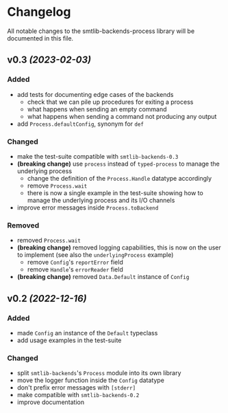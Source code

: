 # Changelog

All notable changes to the smtlib-backends-process library will be documented in
this file.

## v0.3 _(2023-02-03)_

### Added
- add tests for documenting edge cases of the backends
  - check that we can pile up procedures for exiting a process
  - what happens when sending an empty command
  - what happens when sending a command not producing any output
- add `Process.defaultConfig`, synonym for `def`

### Changed
- make the test-suite compatible with `smtlib-backends-0.3`
- **(breaking change)** use `process` instead of `typed-process` to manage the underlying process
  - change the definition of the `Process.Handle` datatype accordingly
  - remove `Process.wait`
  - there is now a single example in the test-suite showing how to 
    manage the underlying process and its I/O channels
- improve error messages inside `Process.toBackend`
    
### Removed
- removed `Process.wait`
- **(breaking change)** removed logging capabilities, this is now on the user to
  implement (see also the `underlyingProcess` example)
  - remove `Config`'s `reportError` field
  - remove `Handle`'s `errorReader` field
- **(breaking change)** removed `Data.Default` instance of `Config`

## v0.2 _(2022-12-16)_

### Added
- made `Config` an instance of the `Default` typeclass
- add usage examples in the test-suite

### Changed
- split `smtlib-backends`'s `Process` module into its own library
- move the logger function inside the `Config` datatype
- don't prefix error messages with `[stderr]`
- make compatible with `smtlib-backends-0.2`
- improve documentation
